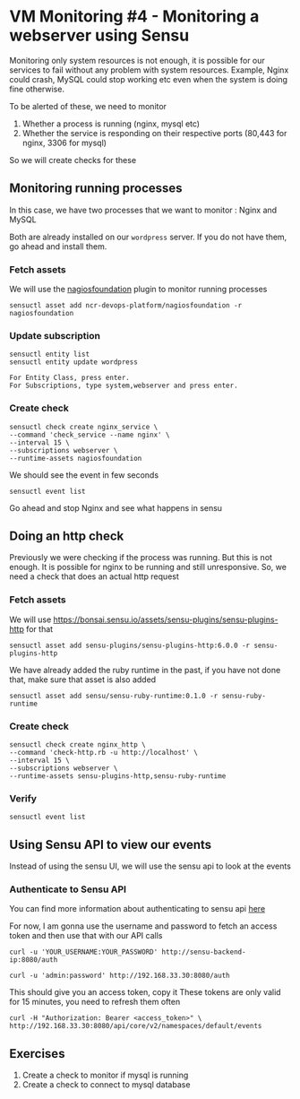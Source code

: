# VM Monitoring #4 - Monitoring a webserver using Sensu

Monitoring only system resources is not enough, it is possible for our services to fail without
any problem with system resources. Example, Nginx could crash, MySQL could stop working etc even when
the system is doing fine otherwise.

To be alerted of these, we need to monitor
1. Whether a process is running (nginx, mysql etc)
2. Whether the service is responding on their respective ports (80,443 for nginx, 3306 for mysql)

So we will create checks for these

## Monitoring running processes

In this case, we have two processes that we want to monitor : Nginx and MySQL

Both are already installed on our `wordpress` server. If you do not have them, go ahead and install them.

### Fetch assets

We will use the [nagiosfoundation](https://bonsai.sensu.io/assets/ncr-devops-platform/nagiosfoundation) plugin to monitor
running processes

```
sensuctl asset add ncr-devops-platform/nagiosfoundation -r nagiosfoundation
```

### Update subscription

```
sensuctl entity list
sensuctl entity update wordpress
```

    For Entity Class, press enter.
    For Subscriptions, type system,webserver and press enter.


### Create check

```
sensuctl check create nginx_service \
--command 'check_service --name nginx' \
--interval 15 \
--subscriptions webserver \
--runtime-assets nagiosfoundation
```

We should see the event in few seconds
```
sensuctl event list
```

Go ahead and stop Nginx and see what happens in sensu

## Doing an http check

Previously we were checking if the process was running. But this is not enough. It is possible
for nginx to be running and still unresponsive. So, we need a check that does an actual http
request

### Fetch assets

We will use https://bonsai.sensu.io/assets/sensu-plugins/sensu-plugins-http for that
```
sensuctl asset add sensu-plugins/sensu-plugins-http:6.0.0 -r sensu-plugins-http
```

We have already added the ruby runtime in the past, if you have not done that, make sure that asset is also added
```
sensuctl asset add sensu/sensu-ruby-runtime:0.1.0 -r sensu-ruby-runtime
```

### Create check


```
sensuctl check create nginx_http \
--command 'check-http.rb -u http://localhost' \
--interval 15 \
--subscriptions webserver \
--runtime-assets sensu-plugins-http,sensu-ruby-runtime 
```


### Verify

```
sensuctl event list
```

## Using Sensu API to view our events

Instead of using the sensu UI, we will use the sensu api to look at the events

### Authenticate to Sensu API

You can find more information about authenticating to sensu api [here](https://docs.sensu.io/sensu-go/latest/api/)

For now, I am gonna use the username and password to fetch an access token and then use that with our
API calls

```
curl -u 'YOUR_USERNAME:YOUR_PASSWORD' http://sensu-backend-ip:8080/auth

curl -u 'admin:password' http://192.168.33.30:8080/auth
```

This should give you an access token, copy it
These tokens are only valid for 15 minutes, you need to refresh them often

```
curl -H "Authorization: Bearer <access_token>" \
http://192.168.33.30:8080/api/core/v2/namespaces/default/events
```

## Exercises

1. Create a check to monitor if mysql is running
1. Create a check to connect to mysql database
